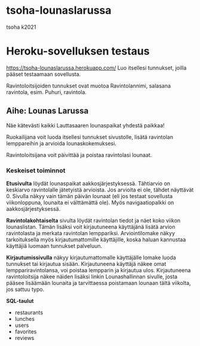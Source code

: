 # tsoha-lounaslarussa
tsoha k2021

# Heroku-sovelluksen testaus
https://tsoha-lounaslarussa.herokuapp.com/
Luo itsellesi tunnukset, joilla pääset testaamaan sovellusta.

Ravintoloitsijoiden tunnukset ovat muotoa Ravintolannimi, salasana ravintola, esim. Puhuri, ravintola.

## Aihe: Lounas Larussa
Näe kätevästi kaikki Lauttasaaren lounaspaikat yhdestä paikkaa!

Ruokailijana voit luoda itsellesi tunnukset sivustolle, lisätä ravintolan lemppareihin ja arvioida lounaskokemuksesi.

Ravintoloitsijana voit päivittää ja poistaa ravintolasi lounaat. 

### Keskeiset toiminnot

**Etusivulta** löydät lounaspaikat aakkosjärjestyksessä. Tähtiarvio on keskiarvo ravintolalle jätetyistä arvioista. Jos arvioita ei ole, tähdet näyttävät 0. Sivulla näkyy vain tämän päivän lounaat (eli jos testaat sovellusta viikonloppuna, lounaita ei välttämättä ole). Myös navigaatiopalkki on aakkosjärjestyksessä. 

**Ravintolakohtaiselta** sivulta löydät ravintolan tiedot ja näet koko viikon lounaslistan. Tämän lisäksi voit kirjautuneena käyttäjänä lisätä arvion ravintolasta ja merkata ravintolan lemppariksi. Arviointilomake näkyy tarkoituksella myös kirjautumattomille käyttäjille, koska haluan kannustaa käyttäjiä luomaan tunnukset palveluun. 

**Kirjautumissivulla** näkyy kirjautumattomalle käyttäjälle lomake luoda tunnukset tai kirjautua sisään.
Kirjautuneena käyttäjä näkee omat lemppariravintolansa, voi poistaa lempparin ja kirjautua ulos. 
Kirjautuneena ravintoloitsija näkee näiden lisäksi linkin Lounashallinnan sivulle, josta pääsee lisäämään lounaita ja tarvittaessa poistamaan lounaan tältä viikolta, jos sattuu typo.

**SQL-taulut**
- restaurants
- lunches
- users
- favorites 
- reviews
